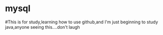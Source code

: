 # mysql
#This is for study,learning how to use github,and I'm just beginning to study java,anyone seeing this....don't laugh
